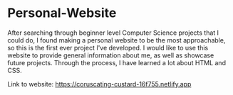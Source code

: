 # Personal-Website
After searching through beginner level Computer Science projects that I could do, I 
found making a personal website to be the most approachable, so this is the first ever
project I've developed. I would like to use this website to provide general information 
about me, as well as showcase future projects. Through the process, I have learned a lot about
HTML and CSS.

Link to website: https://coruscating-custard-16f755.netlify.app
